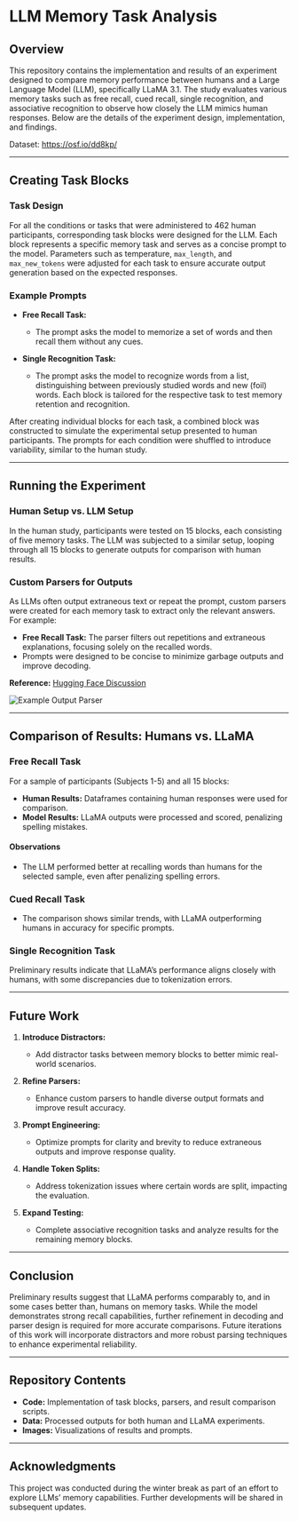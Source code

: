 # LLM Memory Task Analysis


## Overview

This repository contains the implementation and results of an experiment designed to compare memory performance between humans and a Large Language Model (LLM), specifically LLaMA 3.1. The study evaluates various memory tasks such as free recall, cued recall, single recognition, and associative recognition to observe how closely the LLM mimics human responses. Below are the details of the experiment design, implementation, and findings.

Dataset: https://osf.io/dd8kp/

---

## Creating Task Blocks

### Task Design

For all the conditions or tasks that were administered to 462 human participants, corresponding task blocks were designed for the LLM. Each block represents a specific memory task and serves as a concise prompt to the model. Parameters such as temperature, `max_length`, and `max_new_tokens` were adjusted for each task to ensure accurate output generation based on the expected responses.

### Example Prompts

- **Free Recall Task:**
  - The prompt asks the model to memorize a set of words and then recall them without any cues.



- **Single Recognition Task:**
  - The prompt asks the model to recognize words from a list, distinguishing between previously studied words and new (foil) words. Each block is tailored for the respective task to test memory retention and recognition.

After creating individual blocks for each task, a combined block was constructed to simulate the experimental setup presented to human participants. The prompts for each condition were shuffled to introduce variability, similar to the human study.

---

## Running the Experiment

### Human Setup vs. LLM Setup

In the human study, participants were tested on 15 blocks, each consisting of five memory tasks. The LLM was subjected to a similar setup, looping through all 15 blocks to generate outputs for comparison with human results.

### Custom Parsers for Outputs

As LLMs often output extraneous text or repeat the prompt, custom parsers were created for each memory task to extract only the relevant answers. For example:

- **Free Recall Task:** The parser filters out repetitions and extraneous explanations, focusing solely on the recalled words.
- Prompts were designed to be concise to minimize garbage outputs and improve decoding.

**Reference:** [Hugging Face Discussion](https://discuss.huggingface.co/t/llama-2-7b-hf-repeats-context-of-question-directly-from-input-prompt-cuts-off-with-newlines/48250)

![Example Output Parser](image2.png)

---

## Comparison of Results: Humans vs. LLaMA

### Free Recall Task

For a sample of participants (Subjects 1-5) and all 15 blocks:
- **Human Results:** Dataframes containing human responses were used for comparison.
- **Model Results:** LLaMA outputs were processed and scored, penalizing spelling mistakes.

#### Observations

- The LLM performed better at recalling words than humans for the selected sample, even after penalizing spelling errors.



### Cued Recall Task

- The comparison shows similar trends, with LLaMA outperforming humans in accuracy for specific prompts.



### Single Recognition Task

Preliminary results indicate that LLaMA’s performance aligns closely with humans, with some discrepancies due to tokenization errors.



---

## Future Work

1. **Introduce Distractors:**
   - Add distractor tasks between memory blocks to better mimic real-world scenarios.

2. **Refine Parsers:**
   - Enhance custom parsers to handle diverse output formats and improve result accuracy.

3. **Prompt Engineering:**
   - Optimize prompts for clarity and brevity to reduce extraneous outputs and improve response quality.

4. **Handle Token Splits:**
   - Address tokenization issues where certain words are split, impacting the evaluation.

5. **Expand Testing:**
   - Complete associative recognition tasks and analyze results for the remaining memory blocks.

---

## Conclusion

Preliminary results suggest that LLaMA performs comparably to, and in some cases better than, humans on memory tasks. While the model demonstrates strong recall capabilities, further refinement in decoding and parser design is required for more accurate comparisons. Future iterations of this work will incorporate distractors and more robust parsing techniques to enhance experimental reliability.

---

## Repository Contents

- **Code:** Implementation of task blocks, parsers, and result comparison scripts.
- **Data:** Processed outputs for both human and LLaMA experiments.
- **Images:** Visualizations of results and prompts.

---

## Acknowledgments

This project was conducted during the winter break as part of an effort to explore LLMs’ memory capabilities. Further developments will be shared in subsequent updates.

